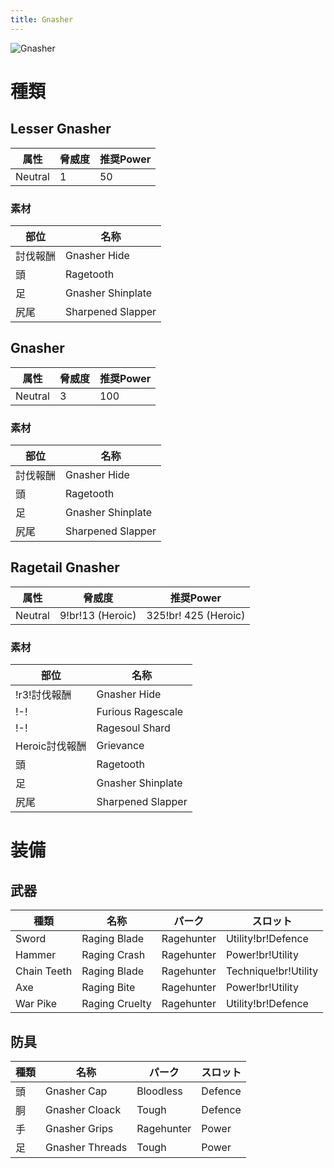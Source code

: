 ```yaml
---
title: Gnasher
---
```

![Gnasher](/img/icon_gnasher.png)

# 種類
## Lesser Gnasher
| 属性 | 脅威度 | 推奨Power |
| --- | --- | --- |
| Neutral | 1 | 50 |

### 素材
| 部位 | 名称 |
| --- | --- |
| 討伐報酬 | Gnasher Hide |
| 頭 | Ragetooth |
| 足 | Gnasher Shinplate |
| 尻尾 | Sharpened Slapper |

## Gnasher
| 属性 | 脅威度 | 推奨Power |
| --- | --- | --- |
| Neutral | 3 | 100 |

### 素材
| 部位 | 名称 |
| --- | --- |
| 討伐報酬 | Gnasher Hide |
| 頭 | Ragetooth |
| 足 | Gnasher Shinplate |
| 尻尾 | Sharpened Slapper |

## Ragetail Gnasher
| 属性 | 脅威度 | 推奨Power |
| --- | --- | --- |
| Neutral | 9!br!13 (Heroic) | 325!br! 425 (Heroic) |

### 素材
| 部位 | 名称 |
| --- | --- |
| !r3!討伐報酬 | Gnasher Hide |
| !-! | Furious Ragescale |
| !-! | Ragesoul Shard |
| Heroic討伐報酬| Grievance |
| 頭 | Ragetooth |
| 足 | Gnasher Shinplate |
| 尻尾 | Sharpened Slapper |

# 装備
## 武器
| 種類 | 名称 | パーク | スロット |
| --- | --- | --- | --- |
| Sword | Raging Blade | Ragehunter | Utility!br!Defence |
| Hammer | Raging Crash | Ragehunter | Power!br!Utility |
| Chain Teeth | Raging Blade | Ragehunter | Technique!br!Utility |
| Axe | Raging Bite | Ragehunter | Power!br!Utility |
| War Pike | Raging Cruelty | Ragehunter | Utility!br!Defence |

## 防具
| 種類 | 名称 | パーク | スロット |
| --- | --- | --- | --- |
| 頭 | Gnasher Cap | Bloodless | Defence |
| 胴 | Gnasher Cloack | Tough | Defence |
| 手 | Gnasher Grips | Ragehunter | Power |
| 足 | Gnasher Threads | Tough | Power |
